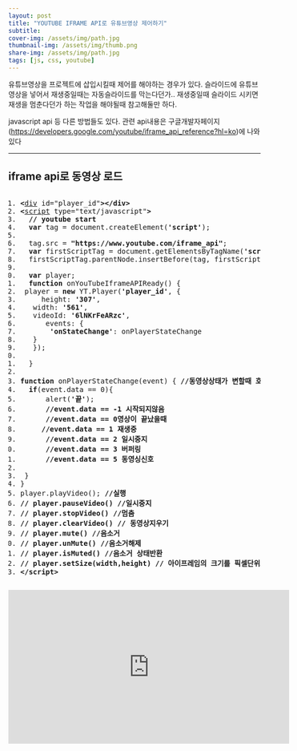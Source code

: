 ```yaml
---
layout: post
title: "YOUTUBE IFRAME API로 유튜브영상 제어하기"
subtitle: 
cover-img: /assets/img/path.jpg
thumbnail-img: /assets/img/thumb.png
share-img: /assets/img/path.jpg
tags: [js, css, youtube]
---
```

<div class="entry-content">
    <p>유튜브영상을 프로젝트에 삽입시킬때 제어를 해야하는 경우가 있다. 슬라이드에 유튜브영상을 넣어서 재생중일때는 자동슬라이드를 막는다던가.. 재생중일때 슬라이드 시키면 재생을 멈춘다던가 하는 작업을 해야될때 참고해둘만 하다.</p>
    <p><span id="more-1058"></span></p>
    <p>javascript api 등 다른 방법들도 있다. 관련 api내용은 구글개발자페이지(<a href="https://developers.google.com/youtube/iframe_api_reference?hl=ko" target="_blank" title="새창">https://developers.google.com/youtube/iframe_api_reference?hl=ko</a>)에 나와있다</p>
    <hr>
    <h2>iframe api로 동영상 로드</h2>
    <pre class="html cH_kip"><ol><li class="odd"><span><b class="group">&lt;</b><a href="http://tranbot.net/html5/grouping-content.html#the-div-element" class="group">div</a> id="player_id"<b class="group">&gt;</b><b class="group">&lt;/div</b><b class="group">&gt;</b></span></li><li class="even"><span><b class="meta">&lt;</b><a href="http://tranbot.net/html5/scripting-1.html#script" class="meta">script</a> type="text/javascript"<b class="meta">&gt;</b></span></li><li class="odd"><span>  <b class="comment">// youtube start</b></span></li><li class="even"><span>  <b class="js">var</b> tag = document.createElement(<b class="jsString">'script'</b>);</span></li><li class="odd fifth"><span></span></li><li class="even"><span>  tag.src = <b class="jsString">"https://www.youtube.com/iframe_api"</b>;</span></li><li class="odd"><span>  <b class="js">var</b> firstScriptTag = document.getElementsByTagName(<b class="jsString">'script'</b>)[0];</span></li><li class="even"><span>  firstScriptTag.parentNode.insertBefore(tag, firstScriptTag);</span></li><li class="odd"><span></span></li><li class="even fifth"><span>  <b class="js">var</b> player;</span></li><li class="odd"><span>  <b class="js">function</b> onYouTubeIframeAPIReady() {</span></li><li class="even"><span>	player = <b class="js">new</b> YT.Player(<b class="jsString">'player_id'</b>, {</span></li><li class="odd"><span>	  height: <b class="jsString">'307'</b>,</span></li><li class="even"><span>	  width: <b class="jsString">'561'</b>,</span></li><li class="odd fifth"><span>	  videoId: <b class="jsString">'6lNKrFeARzc'</b>,</span></li><li class="even"><span>	  events: {</span></li><li class="odd"><span>		<b class="jsString">'onStateChange'</b>: onPlayerStateChange</span></li><li class="even"><span>	  }</span></li><li class="odd"><span>	});</span></li><li class="even fifth"><span></span></li><li class="odd"><span>  }</span></li><li class="even"><span>  </span></li><li class="odd"><span><b class="js">function</b> onPlayerStateChange(event) { <b class="comment">//동영상상태가 변할때 호출됨</b></span></li><li class="even"><span>	<b class="js">if</b>(event.data == 0){</span></li><li class="odd fifth"><span>		alert(<b class="jsString">'끝'</b>);</span></li><li class="even"><span>		<b class="comment">//event.data == -1 시작되지않음</b></span></li><li class="odd"><span>		<b class="comment">//event.data == 0영상이 끝났을때</b></span></li><li class="even"><span>		<b class="comment">//event.data == 1 재생중</b></span></li><li class="odd"><span>		<b class="comment">//event.data == 2 일시중지</b></span></li><li class="even fifth"><span>		<b class="comment">//event.data == 3 버퍼링</b></span></li><li class="odd"><span>		<b class="comment">//event.data == 5 동영싱신호</b></span></li><li class="even"><span></span></li><li class="odd"><span>	}</span></li><li class="even"><span>}</span></li><li class="odd fifth"><span>player.playVideo(); <b class="comment">//실행</b></span></li><li class="even"><span><b class="comment">// player.pauseVideo() //일시중지</b></span></li><li class="odd"><span><b class="comment">// player.stopVideo() //멈춤</b></span></li><li class="even"><span><b class="comment">// player.clearVideo() // 동영상지우기</b></span></li><li class="odd"><span><b class="comment">// player.mute() //음소거</b></span></li><li class="even fifth"><span><b class="comment">// player.unMute() //음소거해제</b></span></li><li class="odd"><span><b class="comment">// player.isMuted() //음소거 상태반환</b></span></li><li class="even"><span><b class="comment">// player.setSize(width,height) // 아이프레임의 크기를 픽셀단위로 설정</b></span></li><li class="odd"><span><b class="meta">&lt;/script</b><b class="meta">&gt;</b></span></li></ol></pre>
    <iframe id="player_id" frameborder="0" allowfullscreen="1" allow="accelerometer; autoplay; clipboard-write; encrypted-media; gyroscope; picture-in-picture" title="YouTube video player" width="561" height="307" src="https://www.youtube.com/embed/6lNKrFeARzc?enablejsapi=1&amp;origin=http%3A%2F%2Fkyouyoum.cafe24.com&amp;widgetid=1"></iframe>
    <p><script type="text/javascript">
    // youtube start
    var tag = document.createElement('script');tag.src = "https://www.youtube.com/iframe_api";var firstScriptTag = document.getElementsByTagName('script')[0];firstScriptTag.parentNode.insertBefore(tag, firstScriptTag);var player;
    function onYouTubeIframeAPIReady() {player = new YT.Player('player_id', {height: '307',width: '561',videoId: '6lNKrFeARzc',events: {'onStateChange': onPlayerStateChange}});}
    function onPlayerStateChange(event) {if(event.data == 0){alert('끝');}}
    player.playVideo(); //실행
    </script></p>
</div>